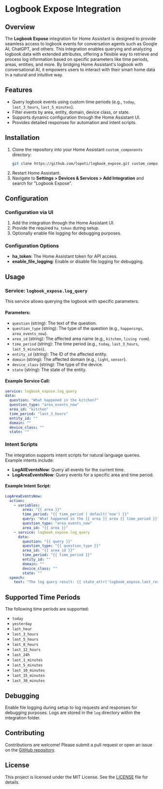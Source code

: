 # Logbook Expose Integration

## Overview
The **Logbook Expose** integration for Home Assistant is designed to provide seamless access to logbook events for conversation agents such as Google AI, ChatGPT, and others. This integration enables querying and analyzing logbook data with extended attributes, offering a flexible way to retrieve and process log information based on specific parameters like time periods, areas, entities, and more. By bridging Home Assistant's logbook with conversational AI, it empowers users to interact with their smart home data in a natural and intuitive way.

## Features
- Query logbook events using custom time periods (e.g., `today`, `last_3_hours`, `last_5_minutes`).
- Filter events by area, entity, domain, device class, or state.
- Supports dynamic configuration through the Home Assistant UI.
- Provides detailed responses for automation and intent scripts.

## Installation
1. Clone the repository into your Home Assistant `custom_components` directory:
   ```bash
   git clone https://github.com/lopeti/logbook_expose.git custom_components/logbook_expose
   ```
2. Restart Home Assistant.
3. Navigate to **Settings > Devices & Services > Add Integration** and search for "Logbook Expose".

## Configuration
### Configuration via UI
1. Add the integration through the Home Assistant UI.
2. Provide the required `ha_token` during setup.
3. Optionally enable file logging for debugging purposes.

### Configuration Options
- **ha_token**: The Home Assistant token for API access.
- **enable_file_logging**: Enable or disable file logging for debugging.

## Usage
### Service: `logbook_expose.log_query`
This service allows querying the logbook with specific parameters.

#### Parameters:
- `question` (string): The text of the question.
- `question_type` (string): The type of the question (e.g., `happenings`, `area_events_now`).
- `area_id` (string): The affected area name (e.g., `kitchen`, `living room`).
- `time_period` (string): The time period (e.g., `today`, `last_3_hours`, `last_5_minutes`).
- `entity_id` (string): The ID of the affected entity.
- `domain` (string): The affected domain (e.g., `light`, `sensor`).
- `device_class` (string): The type of the device.
- `state` (string): The state of the entity.

#### Example Service Call:
```yaml
service: logbook_expose.log_query
data:
  question: "What happened in the kitchen?"
  question_type: "area_events_now"
  area_id: "kitchen"
  time_period: "last_3_hours"
  entity_id: ""
  domain: ""
  device_class: ""
  state: ""
```

### Intent Scripts
The integration supports intent scripts for natural language queries. Example intents include:
- **LogAllEventsNow**: Query all events for the current time.
- **LogAreaEventsNow**: Query events for a specific area and time period.

#### Example Intent Script:
```yaml
LogAreaEventsNow:
  action:
    - variables:
        area: "{{ area }}"
        time_period: "{{ time_period | default('now') }}"
        query: "What happened in the {{ area }} area {{ time_period }}"
        question_type: "area_events_now"
        area_id: "{{ area }}"
    - service: logbook_expose.log_query
      data:
        question: "{{ query }}"
        question_type: "{{ question_type }}"
        area_id: "{{ area_id }}"
        time_period: "{{ time_period }}"
        entity_id: ""
        domain: ""
        device_class: ""
        state: ""
  speech:
    text: "The log query result: {{ state_attr('logbook_expose.last_result', 'logbook') if state_attr('logbook_expose.last_result', 'logbook') else 'no events found.' }}"
```

## Supported Time Periods
The following time periods are supported:
- `today`
- `yesterday`
- `last_hour`
- `last_3_hours`
- `last_5_hours`
- `last_8_hours`
- `last_12_hours`
- `last_24h`
- `last_1_minutes`
- `last_5_minutes`
- `last_10_minutes`
- `last_15_minutes`
- `last_30_minutes`

## Debugging
Enable file logging during setup to log requests and responses for debugging purposes. Logs are stored in the `log` directory within the integration folder.

## Contributing
Contributions are welcome! Please submit a pull request or open an issue on the [GitHub repository](https://github.com/lopeti/logbook_expose).

## License
This project is licensed under the MIT License. See the [LICENSE](LICENSE) file for details.